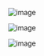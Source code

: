 ![image](https://github.com/user-attachments/assets/416f5b75-4236-463c-9633-5f85872152e3)

![image](https://github.com/user-attachments/assets/b81a35d1-e2c4-4b44-a293-cf7edfd09110)

![image](https://github.com/user-attachments/assets/9fed69e2-5c8a-4f04-be83-325084d6946b)



